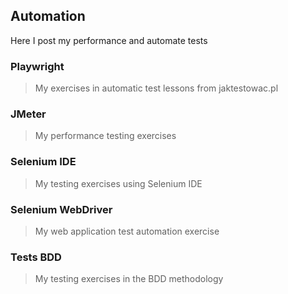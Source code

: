 ## Automation
Here I post my performance and automate tests

### Playwright
> My exercises in automatic test lessons from jaktestowac.pl

### JMeter
> My performance testing exercises

### Selenium IDE
> My testing exercises using Selenium IDE

### Selenium WebDriver
> My web application test automation exercise

### Tests BDD
> My testing exercises in the BDD methodology